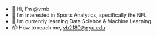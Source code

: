 - 👋 Hi, I’m @vrnb
- 👀 I’m interested in Sports Analytics, specifically the NFL
- 🌱 I’m currently learning Data Science & Machine Learning
- 📫 How to reach me, vb2180@nyu.edu


